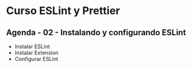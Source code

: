 # Curso ESLint y Prettier

## Agenda - 02 - Instalando y configurando ESLint

* Instalar ESLint
* Instalar Extension
* Configurar ESLint